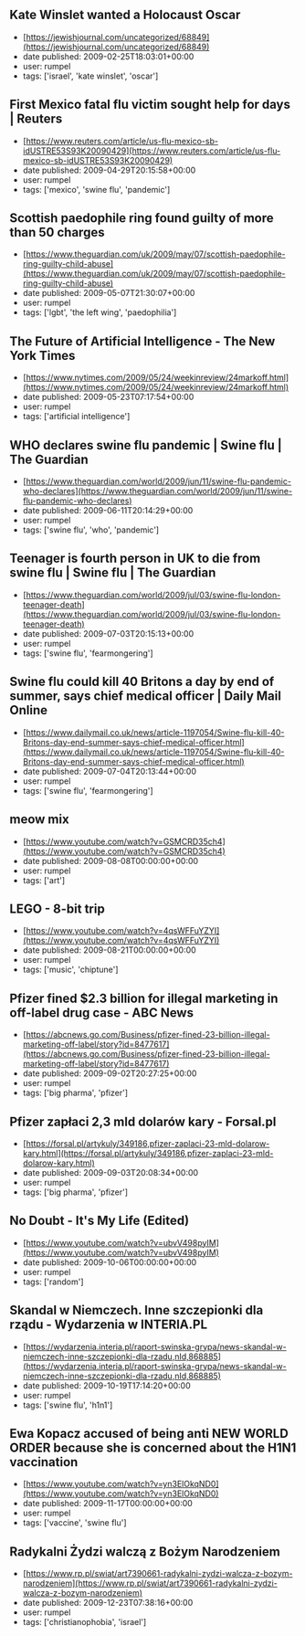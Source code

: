 ## Kate Winslet wanted a Holocaust Oscar
 - [https://jewishjournal.com/uncategorized/68849](https://jewishjournal.com/uncategorized/68849)
 - date published: 2009-02-25T18:03:01+00:00
 - user: rumpel
 - tags: ['israel', 'kate winslet', 'oscar']

## First Mexico fatal flu victim sought help for days | Reuters
 - [https://www.reuters.com/article/us-flu-mexico-sb-idUSTRE53S93K20090429](https://www.reuters.com/article/us-flu-mexico-sb-idUSTRE53S93K20090429)
 - date published: 2009-04-29T20:15:58+00:00
 - user: rumpel
 - tags: ['mexico', 'swine flu', 'pandemic']

## Scottish paedophile ring found guilty of more than 50 charges
 - [https://www.theguardian.com/uk/2009/may/07/scottish-paedophile-ring-guilty-child-abuse](https://www.theguardian.com/uk/2009/may/07/scottish-paedophile-ring-guilty-child-abuse)
 - date published: 2009-05-07T21:30:07+00:00
 - user: rumpel
 - tags: ['lgbt', 'the left wing', 'paedophilia']

## The Future of Artificial Intelligence - The New York Times
 - [https://www.nytimes.com/2009/05/24/weekinreview/24markoff.html](https://www.nytimes.com/2009/05/24/weekinreview/24markoff.html)
 - date published: 2009-05-23T07:17:54+00:00
 - user: rumpel
 - tags: ['artificial intelligence']

## WHO declares swine flu pandemic | Swine flu | The Guardian
 - [https://www.theguardian.com/world/2009/jun/11/swine-flu-pandemic-who-declares](https://www.theguardian.com/world/2009/jun/11/swine-flu-pandemic-who-declares)
 - date published: 2009-06-11T20:14:29+00:00
 - user: rumpel
 - tags: ['swine flu', 'who', 'pandemic']

## Teenager is fourth person in UK to die from swine flu | Swine flu | The Guardian
 - [https://www.theguardian.com/world/2009/jul/03/swine-flu-london-teenager-death](https://www.theguardian.com/world/2009/jul/03/swine-flu-london-teenager-death)
 - date published: 2009-07-03T20:15:13+00:00
 - user: rumpel
 - tags: ['swine flu', 'fearmongering']

## Swine flu could kill 40 Britons a day by end of summer, says chief medical officer | Daily Mail Online
 - [https://www.dailymail.co.uk/news/article-1197054/Swine-flu-kill-40-Britons-day-end-summer-says-chief-medical-officer.html](https://www.dailymail.co.uk/news/article-1197054/Swine-flu-kill-40-Britons-day-end-summer-says-chief-medical-officer.html)
 - date published: 2009-07-04T20:13:44+00:00
 - user: rumpel
 - tags: ['swine flu', 'fearmongering']

## meow mix
 - [https://www.youtube.com/watch?v=GSMCRD35ch4](https://www.youtube.com/watch?v=GSMCRD35ch4)
 - date published: 2009-08-08T00:00:00+00:00
 - user: rumpel
 - tags: ['art']

## LEGO - 8-bit trip
 - [https://www.youtube.com/watch?v=4qsWFFuYZYI](https://www.youtube.com/watch?v=4qsWFFuYZYI)
 - date published: 2009-08-21T00:00:00+00:00
 - user: rumpel
 - tags: ['music', 'chiptune']

## Pfizer fined $2.3 billion for illegal marketing in off-label drug case - ABC News
 - [https://abcnews.go.com/Business/pfizer-fined-23-billion-illegal-marketing-off-label/story?id=8477617](https://abcnews.go.com/Business/pfizer-fined-23-billion-illegal-marketing-off-label/story?id=8477617)
 - date published: 2009-09-02T20:27:25+00:00
 - user: rumpel
 - tags: ['big pharma', 'pfizer']

## Pfizer zapłaci 2,3 mld dolarów kary - Forsal.pl
 - [https://forsal.pl/artykuly/349186,pfizer-zaplaci-23-mld-dolarow-kary.html](https://forsal.pl/artykuly/349186,pfizer-zaplaci-23-mld-dolarow-kary.html)
 - date published: 2009-09-03T20:08:34+00:00
 - user: rumpel
 - tags: ['big pharma', 'pfizer']

## No Doubt - It's My Life (Edited)
 - [https://www.youtube.com/watch?v=ubvV498pyIM](https://www.youtube.com/watch?v=ubvV498pyIM)
 - date published: 2009-10-06T00:00:00+00:00
 - user: rumpel
 - tags: ['random']

## Skandal w Niemczech. Inne szczepionki dla rządu - Wydarzenia w INTERIA.PL
 - [https://wydarzenia.interia.pl/raport-swinska-grypa/news-skandal-w-niemczech-inne-szczepionki-dla-rzadu,nId,868885](https://wydarzenia.interia.pl/raport-swinska-grypa/news-skandal-w-niemczech-inne-szczepionki-dla-rzadu,nId,868885)
 - date published: 2009-10-19T17:14:20+00:00
 - user: rumpel
 - tags: ['swine flu', 'h1n1']

## Ewa Kopacz accused of being anti NEW WORLD ORDER because she is concerned about the H1N1 vaccination
 - [https://www.youtube.com/watch?v=yn3ElOkqND0](https://www.youtube.com/watch?v=yn3ElOkqND0)
 - date published: 2009-11-17T00:00:00+00:00
 - user: rumpel
 - tags: ['vaccine', 'swine flu']

## Radykalni Żydzi walczą z Bożym Narodzeniem
 - [https://www.rp.pl/swiat/art7390661-radykalni-zydzi-walcza-z-bozym-narodzeniem](https://www.rp.pl/swiat/art7390661-radykalni-zydzi-walcza-z-bozym-narodzeniem)
 - date published: 2009-12-23T07:38:16+00:00
 - user: rumpel
 - tags: ['christianophobia', 'israel']

